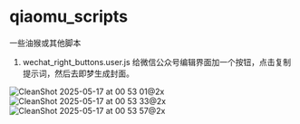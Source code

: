 # qiaomu_scripts
一些油猴或其他脚本

1. wechat_right_buttons.user.js  给微信公众号编辑界面加一个按钮，点击复制提示词，然后去即梦生成封面。

![CleanShot 2025-05-17 at 00 53 01@2x](https://github.com/user-attachments/assets/dcb347dd-3bc4-47fb-9c59-456b88f3d743)
![CleanShot 2025-05-17 at 00 53 33@2x](https://github.com/user-attachments/assets/6be65f53-857f-4193-82c4-13be97b60f48)
![CleanShot 2025-05-17 at 00 53 57@2x](https://github.com/user-attachments/assets/e7700697-b7a7-4e1b-8d72-66c3a8549494)



